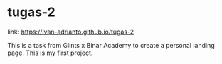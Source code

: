 # tugas-2
link: https://ivan-adrianto.github.io/tugas-2

This is a task from Glints x Binar Academy to create a personal landing page. This is my first project.

